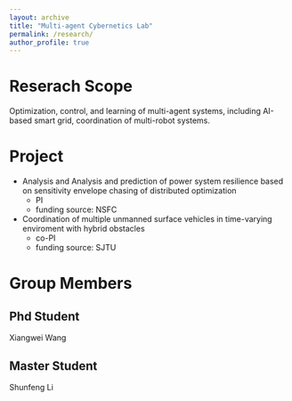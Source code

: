 ```yaml
---
layout: archive
title: "Multi-agent Cybernetics Lab"
permalink: /research/
author_profile: true
---
```




Reserach Scope
======
Optimization, control, and learning of multi-agent systems, including AI-based smart grid, coordination of multi-robot systems.


Project
======
* Analysis and Analysis and prediction of power system resilience based on sensitivity envelope chasing of distributed optimization
  * PI
  * funding source: NSFC
* Coordination of multiple unmanned surface vehicles in time-varying enviroment with hybrid obstacles
  * co-PI
  * funding source: SJTU

Group Members
======

Phd Student
------
Xiangwei Wang

Master Student
------
Shunfeng Li
